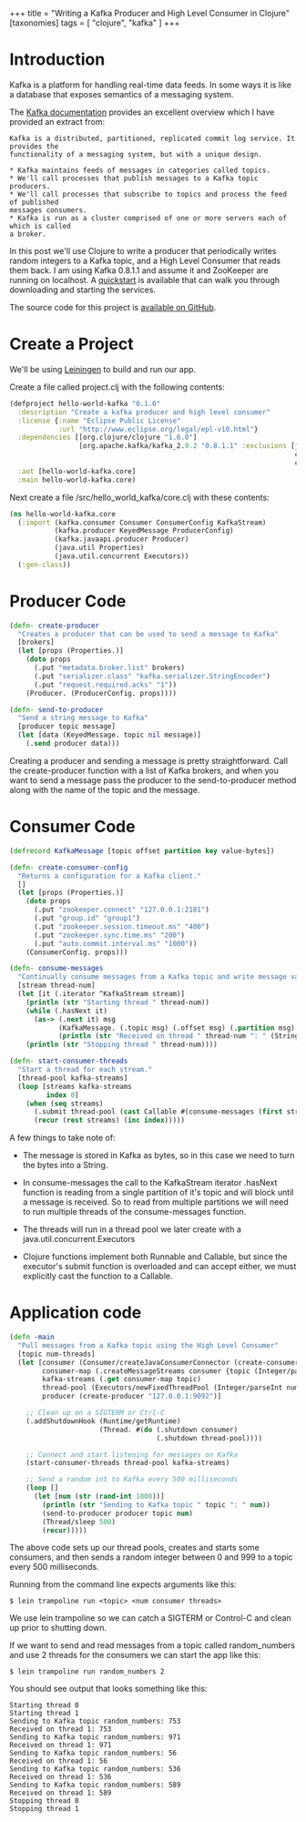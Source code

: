 +++
title = "Writing a Kafka Producer and High Level Consumer in Clojure"
[taxonomies]
tags = [ "clojure", "kafka" ]
+++


# Introduction


Kafka is a platform for handling real-time data feeds. In some ways it is like a database that exposes semantics of a messaging system.

The [Kafka documentation][kafka-docs] provides an excellent overview which I have provided an extract from:

[kafka-docs]: https://kafka.apache.org/documentation.html


```
Kafka is a distributed, partitioned, replicated commit log service. It provides the
functionality of a messaging system, but with a unique design.

* Kafka maintains feeds of messages in categories called topics.
* We'll call processes that publish messages to a Kafka topic producers.
* We'll call processes that subscribe to topics and process the feed of published
messages consumers.
* Kafka is run as a cluster comprised of one or more servers each of which is called
a broker.

```

In this post we'll use Clojure to write a producer that periodically writes random integers to a Kafka topic, and a High Level Consumer that reads them back. I am using Kafka 0.8.1.1 and assume it and ZooKeeper are running on localhost. A [quickstart][quickstart] is available that can walk you through downloading and starting the services.

[quickstart]: http://kafka.apache.org/07/quickstart.html

The source code for this project is [available on GitHub][github-source-code].

[github-source-code]: https://github.com/wtfleming/clojure-examples/tree/master/kafka/hello-world-kafka

# Create a Project

We'll be using [Leiningen][leiningen] to build and run our app.

[leiningen]: http://leiningen.org/

Create a file called project.clj with the following contents:

```clojure
(defproject hello-world-kafka "0.1.0"
  :description "Create a kafka producer and high level consumer"
  :license {:name "Eclipse Public License"
            :url "http://www.eclipse.org/legal/epl-v10.html"}
  :dependencies [[org.clojure/clojure "1.6.0"]
                 [org.apache.kafka/kafka_2.9.2 "0.8.1.1" :exclusions [javax.jms/jms
                                                                      com.sun.jdmk/jmxtools
                                                                      com.sun.jmx/jmxri]]]
  :aot [hello-world-kafka.core]
  :main hello-world-kafka.core)
```

Next create a file /src/hello\_world\_kafka/core.clj with these contents:

```clojure
(ns hello-world-kafka.core
  (:import (kafka.consumer Consumer ConsumerConfig KafkaStream)
           (kafka.producer KeyedMessage ProducerConfig)
           (kafka.javaapi.producer Producer)
           (java.util Properties)
           (java.util.concurrent Executors))
  (:gen-class))
```

# Producer Code

```clojure
(defn- create-producer
  "Creates a producer that can be used to send a message to Kafka"
  [brokers]
  (let [props (Properties.)]
    (doto props
      (.put "metadata.broker.list" brokers)
      (.put "serializer.class" "kafka.serializer.StringEncoder")
      (.put "request.required.acks" "1"))
    (Producer. (ProducerConfig. props))))

(defn- send-to-producer
  "Send a string message to Kafka"
  [producer topic message]
  (let [data (KeyedMessage. topic nil message)]
    (.send producer data)))
```

Creating a producer and sending a message is pretty straightforward. Call the create-producer function with a list of Kafka brokers, and when you want to send a message pass the producer to the send-to-producer method along with the name of the topic and the message.

# Consumer Code

```clojure
(defrecord KafkaMessage [topic offset partition key value-bytes])

(defn- create-consumer-config
  "Returns a configuration for a Kafka client."
  []
  (let [props (Properties.)]
    (doto props
      (.put "zookeeper.connect" "127.0.0.1:2181")
      (.put "group.id" "group1")
      (.put "zookeeper.session.timeout.ms" "400")
      (.put "zookeeper.sync.time.ms" "200")
      (.put "auto.commit.interval.ms" "1000"))
    (ConsumerConfig. props)))

(defn- consume-messages
  "Continually consume messages from a Kafka topic and write message value to stdout."
  [stream thread-num]
  (let [it (.iterator ^KafkaStream stream)]
    (println (str "Starting thread " thread-num))
    (while (.hasNext it)
      (as-> (.next it) msg
            (KafkaMessage. (.topic msg) (.offset msg) (.partition msg) (.key msg) (.message msg))
            (println (str "Received on thread " thread-num ": " (String. (:value-bytes msg))))))
    (println (str "Stopping thread " thread-num))))

(defn- start-consumer-threads
  "Start a thread for each stream."
  [thread-pool kafka-streams]
  (loop [streams kafka-streams
         index 0]
    (when (seq streams)
      (.submit thread-pool (cast Callable #(consume-messages (first streams) index)))
      (recur (rest streams) (inc index)))))
```

A few things to take note of:

* The message is stored in Kafka as bytes, so in this case we need to turn the bytes into a String.

* In consume-messages the call to the KafkaStream iterator .hasNext function is reading from a single partition of it's topic and will block until a message is received. So to read from multiple partitions we will need to run multiple threads of the consume-messages function.

* The threads will run in a thread pool we later create with a java.util.concurrent.Executors

* Clojure functions implement both Runnable and Callable, but since the executor's submit function is overloaded and can accept either, we must explicitly cast the function to a Callable.


# Application code

```clojure
(defn -main
  "Pull messages from a Kafka topic using the High Level Consumer"
  [topic num-threads]
  (let [consumer (Consumer/createJavaConsumerConnector (create-consumer-config))
        consumer-map (.createMessageStreams consumer {topic (Integer/parseInt num-threads)})
        kafka-streams (.get consumer-map topic)
        thread-pool (Executors/newFixedThreadPool (Integer/parseInt num-threads))
        producer (create-producer "127.0.0.1:9092")]

    ;; Clean up on a SIGTERM or Ctrl-C
    (.addShutdownHook (Runtime/getRuntime)
                      (Thread. #(do (.shutdown consumer)
                                    (.shutdown thread-pool))))

    ;; Connect and start listening for messages on Kafka
    (start-consumer-threads thread-pool kafka-streams)

    ;; Send a random int to Kafka every 500 milliseconds
    (loop []
      (let [num (str (rand-int 1000))]
        (println (str "Sending to Kafka topic " topic ": " num))
        (send-to-producer producer topic num)
        (Thread/sleep 500)
        (recur)))))
```

The above code sets up our thread pools, creates and starts some consumers, and then sends a random integer between 0 and 999 to a topic every 500 milliseconds.

Running from the command line expects arguments like this:

```
$ lein trampoline run <topic> <num consumer threads>
```

We use lein trampoline so we can catch a SIGTERM or Control-C and clean up prior to shutting down.

If we want to send and read messages from a topic called random_numbers and use 2 threads for the consumers we can start the app like this:

```
$ lein trampoline run random_numbers 2
```

You should see output that looks something like this:

```
Starting thread 0
Starting thread 1
Sending to Kafka topic random_numbers: 753
Received on thread 1: 753
Sending to Kafka topic random_numbers: 971
Received on thread 1: 971
Sending to Kafka topic random_numbers: 56
Received on thread 1: 56
Sending to Kafka topic random_numbers: 536
Received on thread 1: 536
Sending to Kafka topic random_numbers: 589
Received on thread 1: 589
Stopping thread 0
Stopping thread 1
```
